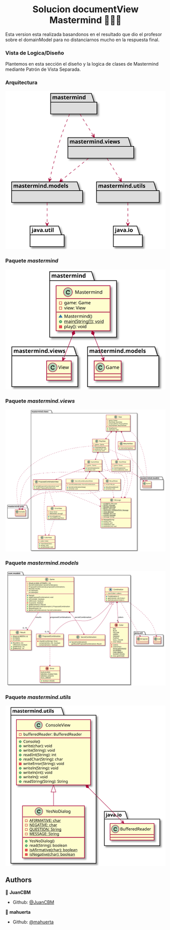<h1 align="center">Solucion documentView Mastermind   👨🏻‍💻   </h1>

Esta version esta realizada basandonos en el resultado que dio el profesor sobre el domainModel para no distanciarnos mucho en la respuesta final.

### Vista de Logica/Diseño
Plantemos en esta sección el diseño y la logica de clases de Mastermind mediante Patrón de Vista Separada.

<h3 id="arquitectura">Arquitectura</h3>

![Arquitectura](docs/images/arquitectura.svg)

<h3 id="paquete-mastermind">Paquete <em>mastermind</em></h3>

![mastermindPackage](docs/images/mastermindPackage.svg)

<h3 id="paquete-mastermind-views">Paquete <em>mastermind.views</em></h3>

![Views](docs/images/mastermindViews.svg)

<h3 id="paquete-mastermind-models">Paquete <em>mastermind.models</em></h3>

![Models](docs/images/mastermindModels.svg)

<h3 id="paquete-mastermind-utils">Paquete <em>mastermind.utils</em></h3>

![Utils](docs/images/mastermindUtils.svg)



## Authors

👤 **JuanCBM**
* Github: [@JuanCBM](https://github.com/JuanCBM)

👤 **mahuerta**
* Github: [@mahuerta](https://github.com/mahuerta)
